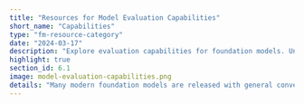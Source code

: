 ```yaml
---
title: "Resources for Model Evaluation Capabilities"
short_name: "Capabilities"
type: "fm-resource-category"
date: "2024-03-17"
description: "Explore evaluation capabilities for foundation models. Understand the challenges in evaluating open-ended use cases and discover benchmarks and methodologies for assessing model performance in diverse tasks and applications."
highlight: true
section_id: 6.1
image: model-evaluation-capabilities.png
details: "Many modern foundation models are released with general conversational abilities, such that their use cases are poorly specified and open-ended. This poses significant challenges to evaluation benchmarks which are unable to critically evaluate so many tasks, applications, and risks systematically or fairly. As a result, it is important to carefully scope the original intentions for the model, and the evaluations to those intentions."
---
```

